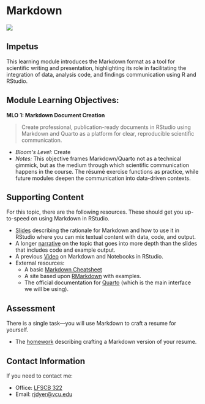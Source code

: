 # Markdown

![](https://live.staticflickr.com/65535/52296244254_3443324e58_o_d.png)

## Impetus

This learning module introduces the Markdown format as a tool for scientific writing and presentation, highlighting its role in facilitating the integration of data, analysis code, and findings communication using R and RStudio.

## Module Learning Objectives:

**MLO 1: Markdown Document Creation**

>  Create professional, publication-ready documents in RStudio using Markdown and Quarto as a platform for clear, reproducible scientific communication.

- *Bloom's Level:* Create
- *Notes:* This objective frames Markdown/Quarto not as a technical gimmick, but as the medium through which scientific communication happens in the course. The résumé exercise functions as practice, while future modules deepen the communication into data-driven contexts.

## Supporting Content

For this topic, there are the following resources.  These should get you up-to-speed on using Markdown in RStudio.  

- [Slides](https://dyerlabteaching.github.io/Markdown/slides.html) describing the rationale for Markdown and how to use it in RStudio where you can mix textual content with data, code, and output.  
- A longer [narrative](https://dyerlabteaching.github.io/Markdown/narrative.html) on the topic that goes into more depth than the slides that includes code and example output.
- A previous [Video](https://youtu.be/f50Hz92IyIQ) on Markdown and Notebooks in RStudio.
- External resources:  
  - A basic [Markdown Cheatsheet](https://www.markdownguide.org/cheat-sheet/)  
  - A site based upon [RMarkdown](https://rmarkdown.rstudio.com/) with examples.
  - The official documentation for [Quarto](https://quarto.org/docs/guide/) (which is the main interface we will be using).

## Assessment

There is a single task—you will use Markdown to craft a resume for yourself.  

- The [homework](https://dyerlabteaching.github.io/Markdown/homework.html) describing crafting a Markdown version of your resume.

## Contact Information

If you need to contact me:    
 - Office: [LFSCB 322](https://earth.google.com/web/@37.54467538,-77.45441434,71.5959702a,74.61344954d,35y,0.00006882h,0t,0r)  
 - Email: [rjdyer@vcu.edu](mailto://rjdyer@vcu.edu)  
